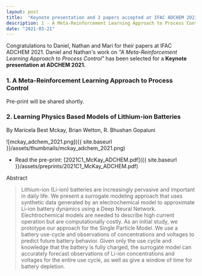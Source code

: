 ```yaml
---
layout: post
title:  "Keynote presentation and 2 papers accepted at IFAC ADCHEM 2021"
description: 1 - A Meta-Reinforcement Learning Approach to Process Control and 2 - Learning Physics Based Models of Lithium-ion Batteries'
date: "2021-03-21"
---
```


Congratulations to Daniel, Nathan and Mari for their papers at IFAC ADCHEM 2021. Daniel and Nathan's work on *"A Meta-Reinforcement Learning Approach to Process Control"* has been selected for a **Keynote presentation at ADCHEM 2021.**

### 1. A Meta-Reinforcement Learning Approach to Process Control
Pre-print will be shared shortly.

### 2. Learning Physics Based Models of Lithium-ion Batteries
By Maricela Best Mckay, Brian Wetton, R. Bhushan Gopaluni

![mckay_adchem_2021.png]({{ site.baseurl }}/assets/thumbnails/mckay_adchem_2021.png)

- Read the pre-print: [2021C1_McKay_ADCHEM.pdf]({{ site.baseurl }}/assets/preprints/2021C1_McKay_ADCHEM.pdf)

Abstract
> Lithium-ion (Li-ion) batteries are increasingly pervasive and important in daily
life. We present a surrogate modeling approach that uses synthetic data generated by an
electrochemical model to approximate Li-ion battery dynamics using a Deep Neural Network.
Elechtrochemical models are needed to describe high current operation but are computationally
costly. As an initial study, we prototype our approach for the Single Particle Model. We use
a battery use-cycle and observations of concentrations and voltages to predict future battery
behavior. Given only the use cycle and knowledge that the battery is fully charged, the surrogate
model can accurately forecast observations of Li-ion concentrations and voltages for the entire
use cycle, as well as give a window of time for battery depletion.
